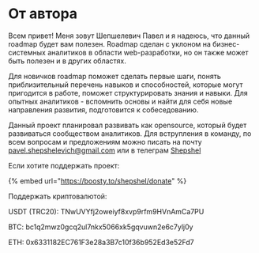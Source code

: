 # От автора

Всем привет! Меня зовут Шепшелевич Павел и я надеюсь, что данный roadmap будет вам полезен. Roadmap сделан с уклоном на бизнес-системных аналитиков в области web-разработки, но он также может быть полезен и в других областях.

Для новичков roadmap поможет сделать первые шаги, понять приблизительный перечень навыков и способностей, которые могут пригодится в работе, поможет структурировать знания и навыки. Для опытных аналитиков - вспомнить основы и найти для себя новые направления развития, подготовится к собеседованию.&#x20;

Данный проект планировал развивать как opensource, который будет развиваться сообществом аналитиков. Для вструпления в команду, по всем вопросам и предложениям можно писать на почту pavel.shepshelevich@gmail.com или в телеграм  [Shepshel](http://localhost:5000/u/BoQ38zjPJ3bpDa3f0vPiruhnGuh2 "mention")

Если хотите поддержать проект:&#x20;

{% embed url="https://boosty.to/shepshel/donate" %}

Поддержать криптовалютой:&#x20;

USDT (TRC20): TNwUVYfj2oweiyf8xvp9rfm9HVnAmCa7PU

BTC: bc1q2mwz0gcq2ul7nkx5066xk5gqvuwn2e6c7ylj0y

ETH: 0x6331182EC761F3e28a3B7c10f36b952Ed3e52Fd7





